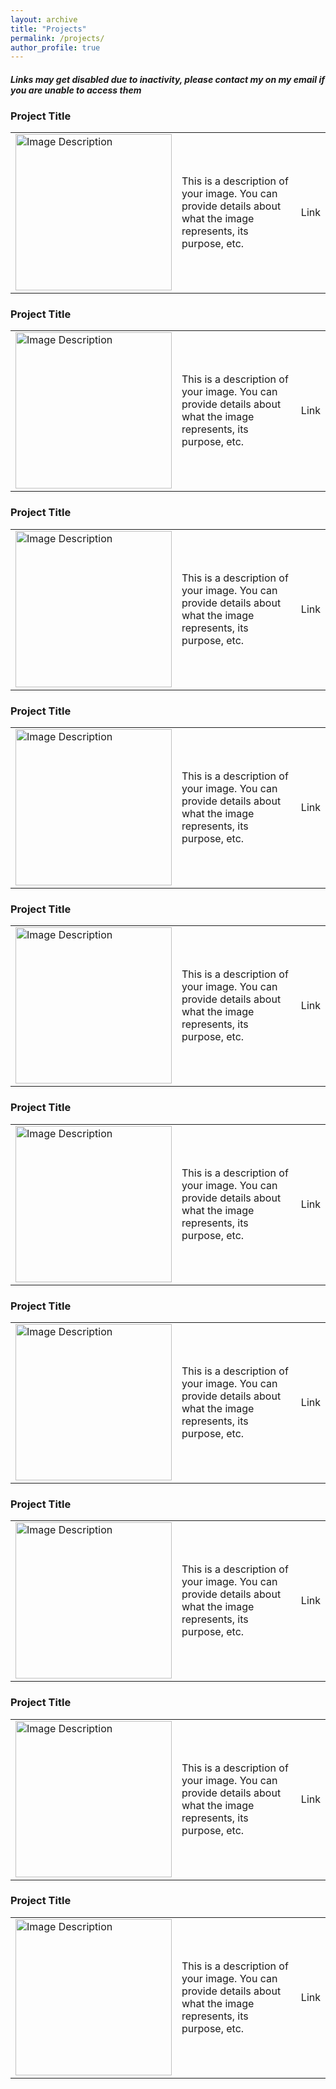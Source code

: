 ```yaml
---
layout: archive
title: "Projects"
permalink: /projects/
author_profile: true
---
```


#### *Links may get disabled due to inactivity, please contact my on my email if you are unable to access them*


<!-- Add your project title and description above this line -->

### Project Title
<table>
  <tr>
    <td><img src="path/to/your/image.jpg" alt="Image Description" width="250"></td>
    <td>
      <!-- Add your image description here -->
      This is a description of your image. You can provide details about what the image represents, its purpose, etc.
    </td>
    <td>
      Link
    </td>
  </tr>
</table>

### Project Title
<table>
  <tr>
    <td><img src="path/to/your/image.jpg" alt="Image Description" width="250"></td>
    <td>
      <!-- Add your image description here -->
      This is a description of your image. You can provide details about what the image represents, its purpose, etc.
    </td>
    <td>
      Link
    </td>
  </tr>
</table>

### Project Title
<table>
  <tr>
    <td><img src="path/to/your/image.jpg" alt="Image Description" width="250"></td>
    <td>
      <!-- Add your image description here -->
      This is a description of your image. You can provide details about what the image represents, its purpose, etc.
    </td>
    <td>
      Link
    </td>
  </tr>
</table>

### Project Title
<table>
  <tr>
    <td><img src="path/to/your/image.jpg" alt="Image Description" width="250"></td>
    <td>
      <!-- Add your image description here -->
      This is a description of your image. You can provide details about what the image represents, its purpose, etc.
    </td>
    <td>
      Link
    </td>
  </tr>
</table>

### Project Title
<table>
  <tr>
    <td><img src="path/to/your/image.jpg" alt="Image Description" width="250"></td>
    <td>
      <!-- Add your image description here -->
      This is a description of your image. You can provide details about what the image represents, its purpose, etc.
    </td>
    <td>
      Link
    </td>
  </tr>
</table>

### Project Title
<table>
  <tr>
    <td><img src="path/to/your/image.jpg" alt="Image Description" width="250"></td>
    <td>
      <!-- Add your image description here -->
      This is a description of your image. You can provide details about what the image represents, its purpose, etc.
    </td>
    <td>
      Link
    </td>
  </tr>
</table>

### Project Title
<table>
  <tr>
    <td><img src="path/to/your/image.jpg" alt="Image Description" width="250"></td>
    <td>
      <!-- Add your image description here -->
      This is a description of your image. You can provide details about what the image represents, its purpose, etc.
    </td>
    <td>
      Link
    </td>
  </tr>
</table>

### Project Title
<table>
  <tr>
    <td><img src="path/to/your/image.jpg" alt="Image Description" width="250"></td>
    <td>
      <!-- Add your image description here -->
      This is a description of your image. You can provide details about what the image represents, its purpose, etc.
    </td>
    <td>
      Link
    </td>
  </tr>
</table>

### Project Title
<table>
  <tr>
    <td><img src="path/to/your/image.jpg" alt="Image Description" width="250"></td>
    <td>
      <!-- Add your image description here -->
      This is a description of your image. You can provide details about what the image represents, its purpose, etc.
    </td>
    <td>
      Link
    </td>
  </tr>
</table>

### Project Title
<table>
  <tr>
    <td><img src="path/to/your/image.jpg" alt="Image Description" width="250"></td>
    <td>
      <!-- Add your image description here -->
      This is a description of your image. You can provide details about what the image represents, its purpose, etc.
    </td>
    <td>
      Link
    </td>
  </tr>
</table>

